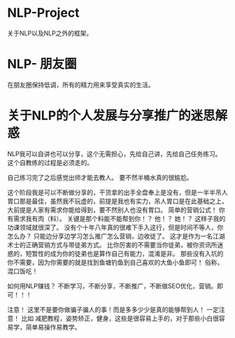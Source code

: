 # NLP-Project
关于NLP以及NLP之外的框架。

# NLP- 朋友圈

在朋友圈保持低调，所有的精力用来享受真实的生活。

# 关于NLP的个人发展与分享推广的迷思解惑

NLP我可以自讲也可以分享，这个无需担心，先给自己讲，先给自己任务练习。 这个自教练的过程是必须走的。 

自己练习完了之后感觉出师才能去教人。    要不然半桶水真的很尴尬。 

这个阶段我是可以不断做分享的，干货拿的出手全盘奉上是没有，但是一半半吊人胃口那是最佳，虽然我不玩虚的，前提是我也有实力，吊人胃口是在此基础之上，大前提是人家有需求你能给得到，要不然别人也没有胃口。 简单的营销公式！ 你有需求我有肉（料）。  关键是那个料能不能帮到你！？ 他！？ 她！？  这样子我的功课领域就很深了。 没有个十年八年真的很难下手入这行，但是时间不等人，你怎么办？  只能边分享边学习怎么推广怎么营销，边收徒了。  这才是作为一名江湖术士的正确营销方式与带徒弟方式。   比你厉害的不需要当你徒弟，被你资讯所迷惑的，短暂性的成为你的徒弟也是算作自己有能力，混淆是非。 那些没有入坑的你不需要，因为你需要的就是找到鱼塘钓鱼到自己喜欢的大鱼小鱼即可！ 俗称，混口饭吃！

如何用NLP赚钱？  不断学习，不断分享，不断推广，不断做SEO优化，营销。即可！！！

注意！ 这里不是要你做骗子骗人的事！而是多多少少是真的能够帮到人！ 一定注意！  比如 减肥教程，姿势矫正，健身，这些是很容易上手的，对于那些小白很容易学，简单易操作易教学。 








